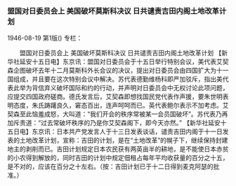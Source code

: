 ### 盟国对日委员会上  美国破坏莫斯科决议  日共谴责吉田内阁土地改革计划

1946-08-19
第1版()
专栏：

　　盟国对日委员会上
    美国破坏莫斯科决议
    日共谴责吉田内阁土地改革计划
    【新华社延安十五日电】东京讯：盟国对日委员会于十五日举行特别会议，美代表艾契森企图破坏去年十二月莫斯科外长会议的决议，提出对日委员会由四国扩大为十一国组成，并且要在这次特别会议中解决。苏代表德勤维杨科即严加驳斥，指出美代表此举为背信弃义破坏国际和约的行动，并声明对日委员会中无权讨论此项问题，应提交四国政府磋商。德氏发言后，艾契森即想找国民党代表作声援，要朱世明表明态度，朱氏踌躇良久，窘态百出，连声呵呵而已。英代表鲍尔表示不加考虑。艾契森至此恼羞成怒，大叫道：“我们开会的秩序常被某一会员国破坏”。苏代表乃再加斥责道：“过去常破坏秩序的乃是你艾契森阁下，即今天亦然。”
    【新华社延安十五日电】东京讯：日本共产党发言人于十三日发表谈话，谴责吉田内阁于十一日发表的土地改革计划，宣称：吉田的计划，是在“土地改革”的幌子下，继续保持封建地主的剥削而已。吉田计划规定日本农民获有两英亩半的耕地，是不能使日本赤贫的小农得到解放的，同时吉田的计划中规定佃租占每年平均收获量的百分之十五，是不对的，应该在百分之十左右。（按：吉田计划已于十二日得到麦克阿瑟的批准。）
